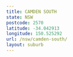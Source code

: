 ```yaml
---
title: CAMDEN SOUTH
state: NSW
postcode: 2570
latitude: -34.042913
longitude: 150.525292
url: /nsw/camden-south/
layout: suburb
---
```


